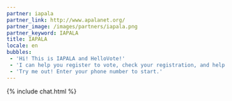 ```yaml
---
partner: iapala
partner_link: http://www.apalanet.org/
partner_image: /images/partners/iapala.png
partner_keyword: IAPALA
title: IAPALA
locale: en
bubbles:
 - 'Hi! This is IAPALA and HelloVote!'
 - 'I can help you register to vote, check your registration, and help your friends register.'
 - 'Try me out! Enter your phone number to start.'
---
```

{% include chat.html %}




